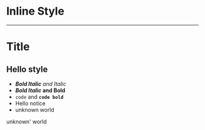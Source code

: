 # Inline Style

---

# Title

## Hello style

- _**Bold Italic** and Italic_
- __*Bold Italic* and Bold__
- `code` and **`code bold`**
- Hello <span class="notice" >notice</span>
- <span  class='unknown'>unknown</span> world

<span class=" unknown'">unknown'</span> world
